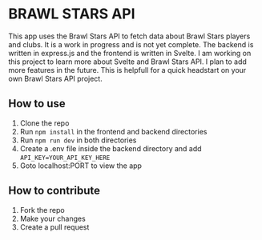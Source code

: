 # BRAWL STARS API

This app uses the Brawl Stars API to fetch data about Brawl Stars players and clubs. It is a work in progress and is not yet complete. The backend is written in express.js and the frontend is written in Svelte. I am working on this project to learn more about Svelte and Brawl Stars API. I plan to add more features in the future. This is helpfull for a quick headstart on your own Brawl Stars API project.

## How to use

1. Clone the repo
2. Run `npm install` in the frontend and backend directories
3. Run `npm run dev` in both directories
4. Create a .env file inside the backend directory and add `API_KEY=YOUR_API_KEY_HERE`
5. Goto localhost:PORT to view the app

## How to contribute

1. Fork the repo
2. Make your changes
3. Create a pull request
